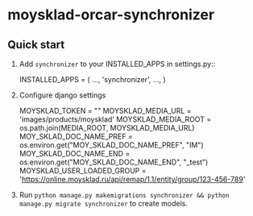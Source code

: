 # moysklad-orcar-synchronizer

Quick start
-----------

1. Add ``synchronizer`` to your INSTALLED_APPS in settings.py::
    
    
    INSTALLED_APPS = (
        ...,
        'synchronizer',
        ...,
    )
2. Configure django settings


    MOYSKLAD_TOKEN = ""
    MOYSKLAD_MEDIA_URL = 'images/products/moysklad'
    MOYSKLAD_MEDIA_ROOT = os.path.join(MEDIA_ROOT, MOYSKLAD_MEDIA_URL)
    MOY_SKLAD_DOC_NAME_PREF = os.environ.get("MOY_SKLAD_DOC_NAME_PREF", "IM")
    MOY_SKLAD_DOC_NAME_END = os.environ.get("MOY_SKLAD_DOC_NAME_END", "_test")
    MOYSKLAD_USER_LOADED_GROUP = 'https://online.moysklad.ru/api/remap/1.1/entity/group/123-456-789'

3. Run ``python manage.py makemigrations synchronizer && python manage.py migrate synchronizer`` to create models.

